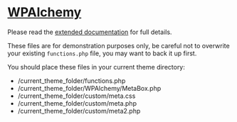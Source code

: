 [WPAlchemy][wpalchemy]
=========================

Please read the [extended documentation][wpalchemy] for full details.

These files are for demonstration purposes only, be careful not to overwrite your existing `functions.php` file, you may want to back it up first.

You should place these files in your current theme directory:

* /current_theme_folder/functions.php
* /current_theme_folder/WPAlchemy/MetaBox.php
* /current_theme_folder/custom/meta.css
* /current_theme_folder/custom/meta.php
* /current_theme_folder/custom/meta2.php

[wpalchemy]: http://farinspace.com/2010/05/wordpress-meta-box-next-level/ "WPAlchemy"